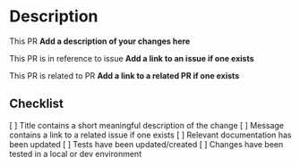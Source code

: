 # Description

This PR __Add a description of your changes here__

This PR is in reference to issue __Add a link to an issue if one exists__

This PR is related to PR __Add a link to a related PR if one exists__

## Checklist

[ ] Title contains a short meaningful description of the change
[ ] Message contains a link to a related issue if one exists
[ ] Relevant documentation has been updated
[ ] Tests have been updated/created
[ ] Changes have been tested in a local or dev environment

